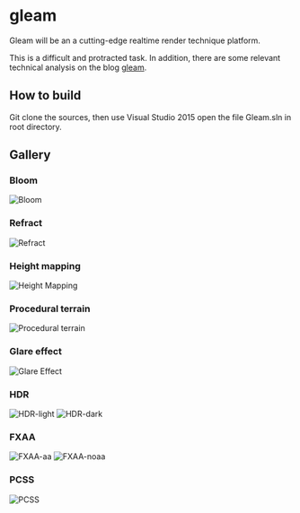 # gleam

Gleam will be an a cutting-edge realtime render technique platform.

This is a difficult and protracted task. In addition, there are some relevant technical analysis on the blog [gleam](www.gleam.graphics).

## How to build
Git clone the sources, then use Visual Studio 2015 open the file Gleam.sln in root directory.

## Gallery

### Bloom
![Bloom](http://gleam-1255489689.cosbj.myqcloud.com/wp-content/uploads/2018/08/bloom.png)

### Refract
![Refract](http://gleam-1255489689.cosbj.myqcloud.com/wp-content/uploads/2018/08/refract.png)

### Height mapping
![Height Mapping](http://gleam-1255489689.cosbj.myqcloud.com/wp-content/uploads/2018/08/height-mapping.png)

### Procedural terrain
![Procedural terrain](http://gleam-1255489689.cosbj.myqcloud.com/wp-content/uploads/2018/08/terrain.png)

### Glare effect
![Glare Effect](http://gleam-1255489689.cosbj.myqcloud.com/wp-content/uploads/2018/08/glare_effect.png)

### HDR                                                                                         
![HDR-light](http://gleam-1255489689.cosbj.myqcloud.com/wp-content/uploads/2018/08/hdr-light.png)
![HDR-dark](http://gleam-1255489689.cosbj.myqcloud.com/wp-content/uploads/2018/08/hdr-dark.png)

### FXAA
![FXAA-aa](http://gleam-1255489689.cosbj.myqcloud.com/wp-content/uploads/2018/08/fxaa-aa-bit.png)
![FXAA-noaa](http://gleam-1255489689.cosbj.myqcloud.com/wp-content/uploads/2018/08/fxaa-aa-big.png)

### PCSS
![PCSS](http://gleam-1255489689.cosbj.myqcloud.com/wp-content/uploads/2018/08/pcss.png)
